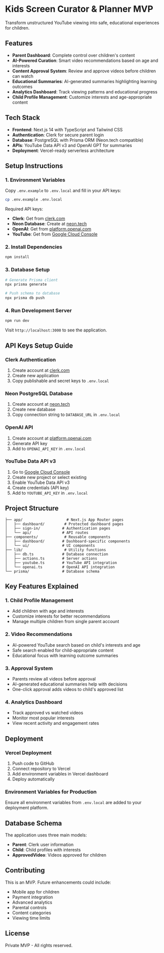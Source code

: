 # Kids Screen Curator & Planner MVP

Transform unstructured YouTube viewing into safe, educational experiences for children.

## Features

- **Parent Dashboard**: Complete control over children's content
- **AI-Powered Curation**: Smart video recommendations based on age and interests
- **Content Approval System**: Review and approve videos before children can watch
- **Educational Summaries**: AI-generated summaries highlighting learning outcomes
- **Analytics Dashboard**: Track viewing patterns and educational progress
- **Child Profile Management**: Customize interests and age-appropriate content

## Tech Stack

- **Frontend**: Next.js 14 with TypeScript and Tailwind CSS
- **Authentication**: Clerk for secure parent login
- **Database**: PostgreSQL with Prisma ORM (Neon.tech compatible)
- **APIs**: YouTube Data API v3 and OpenAI GPT for summaries
- **Deployment**: Vercel-ready serverless architecture

## Setup Instructions

### 1. Environment Variables

Copy `.env.example` to `.env.local` and fill in your API keys:

```bash
cp .env.example .env.local
```

Required API keys:
- **Clerk**: Get from [clerk.com](https://clerk.com)
- **Neon Database**: Create at [neon.tech](https://neon.tech)
- **OpenAI**: Get from [platform.openai.com](https://platform.openai.com)
- **YouTube**: Get from [Google Cloud Console](https://console.cloud.google.com)

### 2. Install Dependencies

```bash
npm install
```

### 3. Database Setup

```bash
# Generate Prisma client
npx prisma generate

# Push schema to database
npx prisma db push
```

### 4. Run Development Server

```bash
npm run dev
```

Visit `http://localhost:3000` to see the application.

## API Keys Setup Guide

### Clerk Authentication
1. Create account at [clerk.com](https://clerk.com)
2. Create new application
3. Copy publishable and secret keys to `.env.local`

### Neon PostgreSQL Database
1. Create account at [neon.tech](https://neon.tech)
2. Create new database
3. Copy connection string to `DATABASE_URL` in `.env.local`

### OpenAI API
1. Create account at [platform.openai.com](https://platform.openai.com)
2. Generate API key
3. Add to `OPENAI_API_KEY` in `.env.local`

### YouTube Data API v3
1. Go to [Google Cloud Console](https://console.cloud.google.com)
2. Create new project or select existing
3. Enable YouTube Data API v3
4. Create credentials (API key)
5. Add to `YOUTUBE_API_KEY` in `.env.local`

## Project Structure

```
├── app/                    # Next.js App Router pages
│   ├── dashboard/         # Protected dashboard pages
│   ├── sign-in/          # Authentication pages
│   └── api/              # API routes
├── components/            # Reusable components
│   ├── dashboard/        # Dashboard-specific components
│   └── ui/               # UI components
├── lib/                   # Utility functions
│   ├── db.ts             # Database connection
│   ├── actions.ts        # Server actions
│   ├── youtube.ts        # YouTube API integration
│   └── openai.ts         # OpenAI API integration
└── prisma/               # Database schema
```

## Key Features Explained

### 1. Child Profile Management
- Add children with age and interests
- Customize interests for better recommendations
- Manage multiple children from single parent account

### 2. Video Recommendations
- AI-powered YouTube search based on child's interests and age
- Safe search enabled for child-appropriate content
- Educational focus with learning outcome summaries

### 3. Approval System
- Parents review all videos before approval
- AI-generated educational summaries help with decisions
- One-click approval adds videos to child's approved list

### 4. Analytics Dashboard
- Track approved vs watched videos
- Monitor most popular interests
- View recent activity and engagement rates

## Deployment

### Vercel Deployment
1. Push code to GitHub
2. Connect repository to Vercel
3. Add environment variables in Vercel dashboard
4. Deploy automatically

### Environment Variables for Production
Ensure all environment variables from `.env.local` are added to your deployment platform.

## Database Schema

The application uses three main models:
- **Parent**: Clerk user information
- **Child**: Child profiles with interests
- **ApprovedVideo**: Videos approved for children

## Contributing

This is an MVP. Future enhancements could include:
- Mobile app for children
- Payment integration
- Advanced analytics
- Parental controls
- Content categories
- Viewing time limits

## License

Private MVP - All rights reserved.
